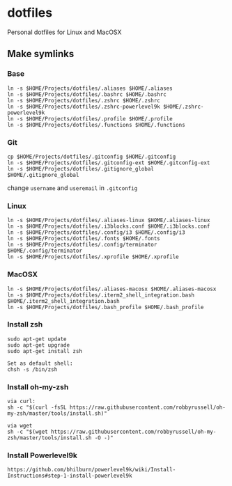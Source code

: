 # dotfiles
Personal dotfiles for Linux and MacOSX 

## Make symlinks

### Base
```
ln -s $HOME/Projects/dotfiles/.aliases $HOME/.aliases
ln -s $HOME/Projects/dotfiles/.bashrc $HOME/.bashrc
ln -s $HOME/Projects/dotfiles/.zshrc $HOME/.zshrc
ln -s $HOME/Projects/dotfiles/.zshrc-powerlevel9k $HOME/.zshrc-powerlevel9k
ln -s $HOME/Projects/dotfiles/.profile $HOME/.profile
ln -s $HOME/Projects/dotfiles/.functions $HOME/.functions
```
### Git
```
cp $HOME/Projects/dotfiles/.gitconfig $HOME/.gitconfig
ln -s $HOME/Projects/dotfiles/.gitconfig-ext $HOME/.gitconfig-ext
ln -s $HOME/Projects/dotfiles/.gitignore_global $HOME/.gitignore_global
```
change `username` and `useremail` in `.gitconfig`


### Linux
```
ln -s $HOME/Projects/dotfiles/.aliases-linux $HOME/.aliases-linux
ln -s $HOME/Projects/dotfiles/.i3blocks.conf $HOME/.i3blocks.conf
ln -s $HOME/Projects/dotfiles/.config/i3 $HOME/.config/i3
ln -s $HOME/Projects/dotfiles/.fonts $HOME/.fonts
ln -s $HOME/Projects/dotfiles/.config/terminator $HOME/.config/terminator
ln -s $HOME/Projects/dotfiles/.xprofile $HOME/.xprofile
```
### MacOSX
```
ln -s $HOME/Projects/dotfiles/.aliases-macosx $HOME/.aliases-macosx
ln -s $HOME/Projects/dotfiles/.iterm2_shell_integration.bash $HOME/.iterm2_shell_integration.bash
ln -s $HOME/Projects/dotfiles/.bash_profile $HOME/.bash_profile
```	

### Install zsh
```
sudo apt-get update
sudo apt-get upgrade
sudo apt-get install zsh

Set as default shell:
chsh -s /bin/zsh
```


### Install oh-my-zsh
```
via curl:
sh -c "$(curl -fsSL https://raw.githubusercontent.com/robbyrussell/oh-my-zsh/master/tools/install.sh)"

via wget
sh -c "$(wget https://raw.githubusercontent.com/robbyrussell/oh-my-zsh/master/tools/install.sh -O -)"
```

### Install Powerlevel9k
```
https://github.com/bhilburn/powerlevel9k/wiki/Install-Instructions#step-1-install-powerlevel9k
```
